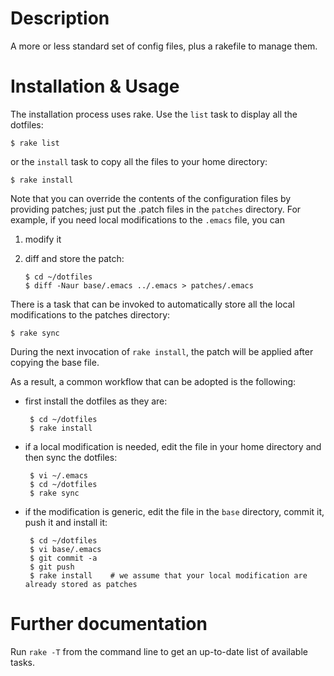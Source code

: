 Description
===========

A more or less standard set of config files, plus a rakefile to manage them.

Installation & Usage
====================

The installation process uses rake. Use the `list` task to display all the dotfiles:

    $ rake list

or the `install` task to copy all the files to your home directory:

    $ rake install

Note that you can override the contents of the configuration files by providing patches; just put
the .patch files in the `patches` directory. For example, if you need local modifications to the
`.emacs` file, you can

 1. modify it
 2. diff and store the patch:
 
        $ cd ~/dotfiles
        $ diff -Naur base/.emacs ../.emacs > patches/.emacs

There is a task that can be invoked to automatically store all the local modifications to the patches
directory:

    $ rake sync

During the next invocation of `rake install`, the patch will be applied after copying the base file.

As a result, a common workflow that can be adopted is the following:

 * first install the dotfiles as they are:
   
        $ cd ~/dotfiles
        $ rake install
 
 * if a local modification is needed, edit the file in your home directory and then sync the dotfiles:

        $ vi ~/.emacs
        $ cd ~/dotfiles
        $ rake sync

 * if the modification is generic, edit the file in the `base` directory, commit it, push it and install it:

        $ cd ~/dotfiles
        $ vi base/.emacs
        $ git commit -a
        $ git push
        $ rake install    # we assume that your local modification are already stored as patches

Further documentation
=====================

Run `rake -T` from the command line to get an up-to-date list of available tasks.
